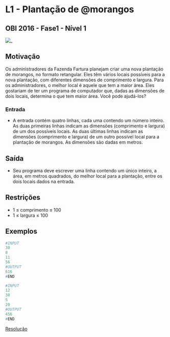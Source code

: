 # L1 - Plantação de @morangos

## OBI 2016 - Fase1 - Nível 1

![_](cover.jpg)

## Motivação

Os administradores da Fazenda Fartura planejam criar uma nova plantação de morangos, no formato retangular. Eles têm vários locais possíveis para a nova plantação, com diferentes dimensões de comprimento e largura. Para os administradores, o melhor local é aquele que tem a maior área. Eles gostariam de ter um programa de computador que, dadas as dimensões de dois locais, determina o que tem maior área. Você pode ajudá-los?

### Entrada

- A entrada contém quatro linhas, cada uma contendo um número inteiro. As duas primeiras linhas indicam as dimensões (comprimento e largura) de um dos possíveis locais. As duas últimas linhas indicam as dimensões (comprimento e largura) de um outro possível local para a plantação de morangos. As dimensões são dadas em metros.

## Saída

- Seu programa deve escrever uma linha contendo um único inteiro, a área, em metros quadrados, do melhor local para a plantação, entre os dois locais dados na entrada.

## Restrições

- 1 ≤ comprimento ≤ 100
- 1 ≤ largura ≤ 100

## Exemplos

``` py
#INPUT
30
8
11
56
#OUTPUT
616
#END
```

```py
#INPUT
12
38
5
20
#OUTPUT
456
#END
```

[Resolução](https://youtu.be/TsFcz1GtMFE)
